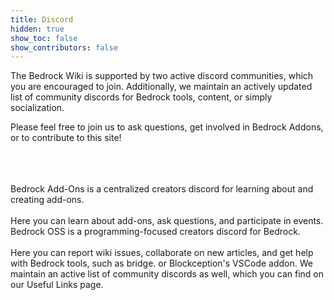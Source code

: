 ```yaml
---
title: Discord
hidden: true
show_toc: false
show_contributors: false
---
```


The Bedrock Wiki is supported by two active discord communities, which you are encouraged to join. Additionally, we maintain an actively updated list of community discords for Bedrock tools, content, or simply socialization.

Please feel free to join us to ask questions, get involved in Bedrock Addons, or to contribute to this site!

<br>
<br>
<br>

<div class="max-w-screen-md xl:max-w-screen-lg">
	<div class="m-0 p-0 pb-4 w-full">
		<div
			class="
				grid grid-cols-1
				lg:grid-cols-2
				xl:grid-cols-3
				gap-5
				m-0
				p-0
			"
		>
			<CardLink
				title="Bedrock Add-Ons"
				imgsrcLight="assets/images/discord/bao.png"
				link="https://discord.gg/46JUdQb"
			>
				Bedrock Add-Ons is a centralized creators discord for learning about and creating add-ons.<br /><br />Here you can learn about add-ons, ask questions, and participate in events.
			</CardLink>
			<CardLink
				title="Bedrock OSS"
				imgsrcLight="assets/images/discord/oss.png"
				link="https://discord.gg/XjV87YN"
			>
				Bedrock OSS is a programming-focused creators discord for Bedrock. <br /><br />Here you can report wiki issues, collaborate on new articles, and get help with Bedrock tools, such as bridge. or Blockception's VSCode addon.
			</CardLink>
			<CardLink
				title="Additional Servers"
				imgsrcLight="assets/images/homepage/discord.png"
				link="/meta/useful-links#discord-links"
			>
				We maintain an active list of community discords as well, which you can find on our Useful Links page.
			</CardLink>
		</div>
	</div>
</div>
